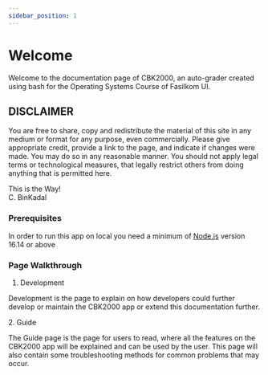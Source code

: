 ```yaml
---
sidebar_position: 1
---
```


# Welcome

Welcome to the documentation page of CBK2000, an auto-grader created using bash for the Operating Systems Course of Fasilkom UI.

## DISCLAIMER

You are free to share, copy and redistribute the material of this site in any medium or format for any purpose, even commercially. Please give appropriate credit, provide a link to the page, and indicate if changes were made. You may do so in any reasonable manner. You should not apply legal terms or technological measures, that legally restrict others from doing anything that is permitted here.

This is the Way! <br />
C. BinKadal

### Prerequisites

In order to run this app on local you need a minimum of [Node.js](https://nodejs.org/en/download/) version 16.14 or above

### Page Walkthrough
1. Development
<p>Development is the page to explain on how developers could further develop or maintain the CBK2000 app or extend this documentation further.</p>
2. Guide
<p>The Guide page is the page for users to read, where all the features on the CBK2000 app will be explained and can be used by the user. This page will also contain some troubleshooting methods for common problems that may occur.</p>